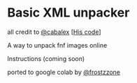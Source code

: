 # Basic XML unpacker
all credit to [@cabalex](https://github.com/cabalex) [[His code](https://gist.github.com/cabalex/931885371f20a226e4c6a3391e2d3982)]

A way to unpack fnf images online

Instructions (coming soon)

ported to google colab by [@frostzzone](https://github.com/frostzzone)
